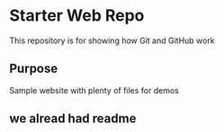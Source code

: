 # Starter Web Repo

This repository is for showing how Git and GitHub work

## Purpose

Sample website with plenty of files for demos

## we alread had readme